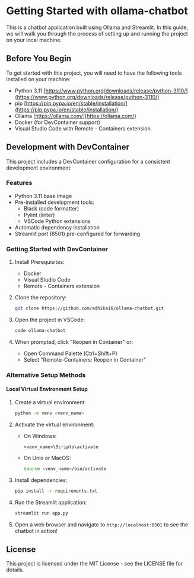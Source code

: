 # Getting Started with ollama-chatbot
This is a chatbot application built using Ollama and Streamlit. In this guide, we will walk you through the process of setting up and running the project on your local machine.

## Before You Begin 
To get started with this project, you will need to have the following tools installed on your machine:
- Python 3.11 [https://www.python.org/downloads/release/python-3110/](https://www.python.org/downloads/release/python-3110/)
- pip [https://pip.pypa.io/en/stable/installation/](https://pip.pypa.io/en/stable/installation/)
- Ollama [https://ollama.com/](https://ollama.com/)
- Docker (for DevContainer support)
- Visual Studio Code with Remote - Containers extension

## Development with DevContainer

This project includes a DevContainer configuration for a consistent development environment:

### Features
- Python 3.11 base image
- Pre-installed development tools:
  - Black (code formatter)
  - Pylint (linter)
  - VSCode Python extensions
- Automatic dependency installation
- Streamlit port (8501) pre-configured for forwarding

### Getting Started with DevContainer

1. Install Prerequisites:
   - Docker
   - Visual Studio Code
   - Remote - Containers extension

2. Clone the repository:
   ```bash
   git clone https://github.com/adhika16/ollama-chatbot.git
   ```

3. Open the project in VSCode:
   ```bash
   code ollama-chatbot
   ```

4. When prompted, click "Reopen in Container" or:
   - Open Command Palette (Ctrl+Shift+P)
   - Select "Remote-Containers: Reopen in Container"

### Alternative Setup Methods

#### Local Virtual Environment Setup
1. Create a virtual environment:
   ```bash
   python -m venv <venv_name>
   ```

2. Activate the virtual environment:
   - On Windows:
     ```shell
     <venv_name>\Scripts\activate
     ```
   - On Unix or MacOS:
     ```bash
     source <venv_name>/bin/activate
     ```

3. Install dependencies:
   ```bash
   pip install -r requirements.txt
   ```

4. Run the Streamlit application:
   ```bash
   streamlit run app.py
   ```

5. Open a web browser and navigate to `http://localhost:8501` to see the chatbot in action!

## License

This project is licensed under the MIT License - see the LICENSE file for details.
